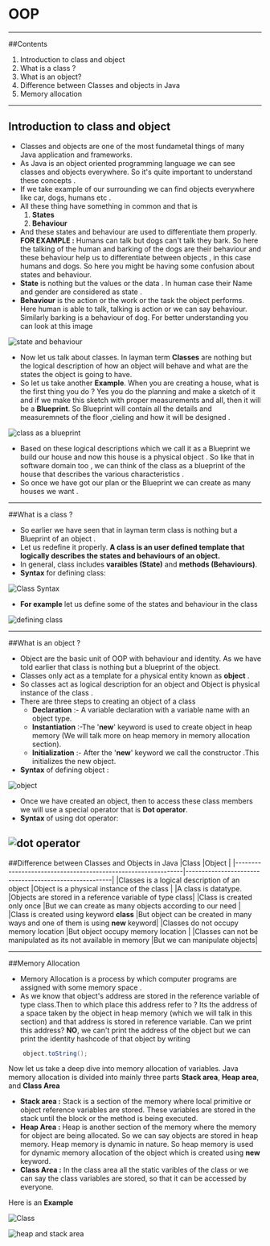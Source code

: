 # OOP
------------
##Contents
1. Introduction to class and object 
2. What is a class ?
3. What is an object?
4. Difference between Classes and objects in Java
5. Memory allocation 
 
-------------
## Introduction to class and object 
- Classes and objects are one of the most fundametal things of many Java application and frameworks. 
- As Java is an object oriented programming language we can see classes and objects everywhere. So it's quite important to understand these concepts .
- If we take example of our surrounding we can find objects everywhere like car, dogs, humans etc .
- All these thing have something in common and that is 
    1. **States**
    2. **Behaviour**
- And these states and behaviour are used to differentiate them properly.   
    **FOR EXAMPLE :**
    Humans can talk but dogs can't talk they bark. So here the talking of the human and barking of the dogs are their behaviour and these behaviour help us to differentiate between objects , in this case humans and dogs. So here you might be having some confusion about states and behaviour. 
- **State** is nothing but the values or the data . In human case their Name and gender are considered as state .
- **Behaviour** is the action or the work or the task the object performs. Here human is able to talk, talking is action or we can say behaviour. Similarly barking is a behaviour of dog. For better understanding you can look at this image 
<!-- Image stating the difference between states and behaviour -->
![state and behaviour](../Assets\IMG1.jpg)
- Now let us talk about classes. In layman term **Classes** are nothing but the logical description of how an object will behave and what are the states the object is going to have.
- So let us take another **Example**. When you are creating a house, what is the first thing you do ? Yes you do the planning and make a sketch of it and if we make this sketch  with proper measurements and all, then it will be a **Blueprint**. So Blueprint will contain all the details and measuremnets of the floor ,cieling and how it will be designed .
<!-- Image of a house (blueprint) -->
![class as a blueprint](../Assets\IMG2.jpg)
- Based on these logical descriptions which we call it as a Blueprint we build our house and now this house is a physical object . So like that in software domain too , we can think of the class as a blueprint of the house that describes the various characteristics .
- So once we have got our plan or the Blueprint we can create as many houses we want .
-------
##What is a class ?
- So earlier we have seen that in layman term class is nothing but a Blueprint of an object .
- Let us redefine it properly. **A class is an user defined template that logically describes the states and behaviours of an object.**
- In general, class includes **varaibles (State)** and **methods (Behaviours)**.
- **Syntax** for defining class: 
<!-- class Syntax -->
![Class Syntax](../Assets/classSyntax.jpg)

- **For example** let us define some of the states and behaviour in the class
<!-- defining class  -->
![defining class](../Assets\class.jpg)
<!-- Image of the states and behaviour -->
----------
##What is an object ?
- Object are the basic unit of OOP with behaviour and identity. As we have told earlier that class is nothing but a blueprint of the object.
- Classes only act as a template for a physical entity known as **object** .
- So classes act as logical description for an object and Object is physical instance of the class .
- There are three steps to creating an object of a class 
    - **Declaration** :- A variable declaration with a variable name with an object type.
    - **Instantiation** :-The '**new**' keyword is used to create object in heap memory (We will talk more on heap memory in memory allocation section).
    - **Initialization** :- After the '**new**' keyword we call the constructor .This initializes the new object.
- **Syntax** of defining object : 
<!-- Syntax of creating object -->
![object](../Assets\objectSyntax.jpg)

- Once we have created an object, then to access these class members we will use a special operator that is **Dot operator**.
- **Syntax** of using dot operator:
 <!-- Dot operator  -->
![dot operator](../Assets\dotoperator.jpg)
----------
##Difference between Classes and Objects in Java
|Class                                                         |Object                                                 |
|--------------------------------------------------------------|-------------------------------------------------------|
|Classes is a logical description of an object                 |Object is a physical instance of the class             |
|A class is datatype.                                          |Objects are stored in a reference variable of type class|
|Class is created only once                                    |But we can create as many objects according to our need |
|Class is created using keyword **class**                     |But object can be created in many ways and one of them is using **new**          keyword| 
|Classes do not occupy memory location                         |But object occupy memory location  |
|Classes can not be manipulated as its not available in memory |But we can manipulate objects|

-----------
##Memory Allocation
- Memory Allocation is a process by which computer programs are assigned with some memory space .
- As we know that object's address are stored in the reference variable of type class.Then to which place this address refer to ? Its the address of a space taken by the object in heap memory (which we will talk in this section) and that address is stored in reference variable. Can we print this address? **NO**, we can't print the address of the object but we can print the identity hashcode of that object by writing 
```Java
    object.toString();
```
Now let us take a deep dive into memory allocation of variables. Java memory allocation is divided into mainly three parts **Stack area**, **Heap area**, and **Class Area**
- **Stack area :** Stack is a section of the memory where local primitive or object reference variables are stored. These variables are stored in the stack until the block or the method is being executed.
- **Heap Area :** Heap is another section of the memory where the memory for object are being allocated. So we can say objects are stored in heap memory. Heap memory is dynamic in nature. So heap memory is used for dynamic memory allocation of the object which is created using **new** keyword.
- **Class Area :** In the class area all the static varibles of the class or we can say the class variables are stored, so that it can be accessed by everyone.

Here is an **Example**
<!-- Example of heap and stack -->
![Class](../Assets\code.jpg)
<!-- heap and stack area -->
![heap and stack area](../Assets\heapAndStack.JPG)